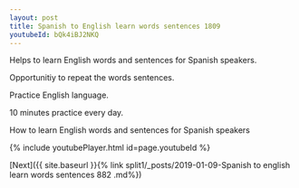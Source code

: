 ```yaml
---
layout: post
title: Spanish to English learn words sentences 1809 
youtubeId: bQk4iBJ2NKQ
---
```

 
 
Helps to learn English words and sentences for Spanish speakers.

Opportunitiy to repeat the words sentences. 

Practice English language. 
 
10 minutes practice every day. 
 
How to learn English words and sentences for Spanish speakers 
 
{% include youtubePlayer.html id=page.youtubeId %}
 
 
[Next]({{ site.baseurl }}{% link  split1/_posts/2019-01-09-Spanish to english learn words sentences 882 .md%})
 
